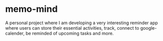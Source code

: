 # memo-mind
A personal project where I am developing a very interesting reminder app where users can store their essential activities, track, connect to google-calender, be reminded of upcoming tasks and more.
